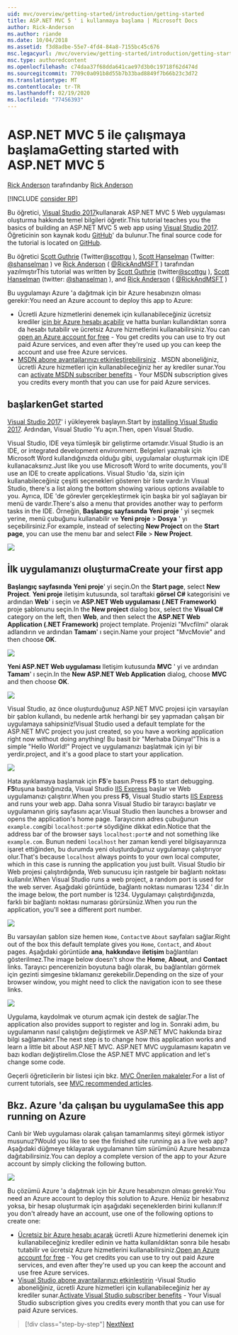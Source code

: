 ```yaml
---
uid: mvc/overview/getting-started/introduction/getting-started
title: ASP.NET MVC 5 ' i kullanmaya başlama | Microsoft Docs
author: Rick-Anderson
ms.author: riande
ms.date: 10/04/2018
ms.assetid: f3d8adbe-55e7-4fd4-84a8-7155bc45c676
msc.legacyurl: /mvc/overview/getting-started/introduction/getting-started
msc.type: authoredcontent
ms.openlocfilehash: c74daa37f68dda641cae97d3b0c19718f62d474d
ms.sourcegitcommit: 7709c0a091b8d55b7b33bad8849f7b66b23c3d72
ms.translationtype: MT
ms.contentlocale: tr-TR
ms.lasthandoff: 02/19/2020
ms.locfileid: "77456393"
---
```

# <a name="getting-started-with-aspnet-mvc-5"></a><span data-ttu-id="3328e-102">ASP.NET MVC 5 ile çalışmaya başlama</span><span class="sxs-lookup"><span data-stu-id="3328e-102">Getting started with ASP.NET MVC 5</span></span>

<span data-ttu-id="3328e-103">[Rick Anderson](https://twitter.com/RickAndMSFT) tarafından</span><span class="sxs-lookup"><span data-stu-id="3328e-103">by [Rick Anderson](https://twitter.com/RickAndMSFT)</span></span>

[!INCLUDE [consider RP](../../../../includes/razor.md)]

<span data-ttu-id="3328e-104">Bu öğretici, [Visual Studio 2017](https://visualstudio.microsoft.com/downloads/?utm_medium=microsoft&utm_source=docs.microsoft.com&utm_campaign=button+cta&utm_content=download+vs2017)kullanarak ASP.NET MVC 5 Web uygulaması oluşturma hakkında temel bilgileri öğretir.</span><span class="sxs-lookup"><span data-stu-id="3328e-104">This tutorial teaches you the basics of building an ASP.NET MVC 5 web app using [Visual Studio 2017](https://visualstudio.microsoft.com/downloads/?utm_medium=microsoft&utm_source=docs.microsoft.com&utm_campaign=button+cta&utm_content=download+vs2017).</span></span> <span data-ttu-id="3328e-105">Öğreticinin son kaynak kodu [GitHub](https://github.com/aspnet/AspNetDocs/tree/master/aspnet/mvc/overview/getting-started/introduction/sample/MvcMovie/MvcMovie)' da bulunur.</span><span class="sxs-lookup"><span data-stu-id="3328e-105">The final source code for the tutorial is located on [GitHub](https://github.com/aspnet/AspNetDocs/tree/master/aspnet/mvc/overview/getting-started/introduction/sample/MvcMovie/MvcMovie).</span></span>

<span data-ttu-id="3328e-106">Bu öğretici [Scott Guthrie](https://weblogs.asp.net/scottgu/) (Twitter[@scottgu](https://twitter.com/scottgu) ), [Scott Hanselman](http://www.hanselman.com/blog/) (Twitter: [@shanselman](https://twitter.com/shanselman) ) ve [Rick Anderson](https://twitter.com/RickAndMSFT) ( [@RickAndMSFT](https://twitter.com/#!/RickAndMSFT) ) tarafından yazılmıştır</span><span class="sxs-lookup"><span data-stu-id="3328e-106">This tutorial was written by [Scott Guthrie](https://weblogs.asp.net/scottgu/) (twitter[@scottgu](https://twitter.com/scottgu) ), [Scott Hanselman](http://www.hanselman.com/blog/) (twitter: [@shanselman](https://twitter.com/shanselman) ), and [Rick Anderson](https://twitter.com/RickAndMSFT) ( [@RickAndMSFT](https://twitter.com/#!/RickAndMSFT) )</span></span>

<span data-ttu-id="3328e-107">Bu uygulamayı Azure 'a dağıtmak için bir Azure hesabınızın olması gerekir:</span><span class="sxs-lookup"><span data-stu-id="3328e-107">You need an Azure account to deploy this app to Azure:</span></span>

- <span data-ttu-id="3328e-108">Ücretli Azure hizmetlerini denemek için kullanabileceğiniz ücretsiz krediler [için bir Azure hesabı açabilir](https://azure.microsoft.com/pricing/free-trial/?WT.mc_id=A443DD604) ve hatta bunları kullandıktan sonra da hesabı tutabilir ve ücretsiz Azure hizmetlerini kullanabilirsiniz.</span><span class="sxs-lookup"><span data-stu-id="3328e-108">You can [open an Azure account for free](https://azure.microsoft.com/pricing/free-trial/?WT.mc_id=A443DD604) - You get credits you can use to try out paid Azure services, and even after they're used up you can keep the account and use free Azure services.</span></span>
- <span data-ttu-id="3328e-109">[MSDN abone avantajlarınızı etkinleştirebilirsiniz](https://azure.microsoft.com/pricing/member-offers/msdn-benefits-details/?WT.mc_id=A443DD604) . MSDN aboneliğiniz, ücretli Azure hizmetleri için kullanabileceğiniz her ay krediler sunar.</span><span class="sxs-lookup"><span data-stu-id="3328e-109">You can [activate MSDN subscriber benefits](https://azure.microsoft.com/pricing/member-offers/msdn-benefits-details/?WT.mc_id=A443DD604) - Your MSDN subscription gives you credits every month that you can use for paid Azure services.</span></span>

## <a name="get-started"></a><span data-ttu-id="3328e-110">başlarken</span><span class="sxs-lookup"><span data-stu-id="3328e-110">Get started</span></span>

<span data-ttu-id="3328e-111">[Visual Studio 2017](https://visualstudio.microsoft.com/downloads/?utm_medium=microsoft&utm_source=docs.microsoft.com&utm_campaign=button+cta&utm_content=download+vs2017)' i yükleyerek başlayın.</span><span class="sxs-lookup"><span data-stu-id="3328e-111">Start by [installing Visual Studio 2017](https://visualstudio.microsoft.com/downloads/?utm_medium=microsoft&utm_source=docs.microsoft.com&utm_campaign=button+cta&utm_content=download+vs2017).</span></span> <span data-ttu-id="3328e-112">Ardından, Visual Studio 'Yu açın.</span><span class="sxs-lookup"><span data-stu-id="3328e-112">Then, open Visual Studio.</span></span>

<span data-ttu-id="3328e-113">Visual Studio, IDE veya tümleşik bir geliştirme ortamıdır.</span><span class="sxs-lookup"><span data-stu-id="3328e-113">Visual Studio is an IDE, or integrated development environment.</span></span> <span data-ttu-id="3328e-114">Belgeleri yazmak için Microsoft Word kullandığınızda olduğu gibi, uygulamalar oluşturmak için IDE kullanacaksınız.</span><span class="sxs-lookup"><span data-stu-id="3328e-114">Just like you use Microsoft Word to write documents, you'll use an IDE to create applications.</span></span> <span data-ttu-id="3328e-115">Visual Studio 'da, sizin için kullanabileceğiniz çeşitli seçenekleri gösteren bir liste vardır.</span><span class="sxs-lookup"><span data-stu-id="3328e-115">In Visual Studio, there's a list along the bottom showing various options available to you.</span></span> <span data-ttu-id="3328e-116">Ayrıca, IDE 'de görevler gerçekleştirmek için başka bir yol sağlayan bir menü de vardır.</span><span class="sxs-lookup"><span data-stu-id="3328e-116">There's also a menu that provides another way to perform tasks in the IDE.</span></span> <span data-ttu-id="3328e-117">Örneğin, **Başlangıç sayfasında** **Yeni proje** ' yi seçmek yerine, menü çubuğunu kullanabilir ve **Yeni proje** > **Dosya** ' yı seçebilirsiniz.</span><span class="sxs-lookup"><span data-stu-id="3328e-117">For example, instead of selecting **New Project** on the **Start page**, you can use the menu bar and select **File** > **New Project**.</span></span>

![](getting-started/_static/image1.png)

## <a name="create-your-first-app"></a><span data-ttu-id="3328e-118">İlk uygulamanızı oluşturma</span><span class="sxs-lookup"><span data-stu-id="3328e-118">Create your first app</span></span>

<span data-ttu-id="3328e-119">**Başlangıç sayfasında** **Yeni proje**' yi seçin.</span><span class="sxs-lookup"><span data-stu-id="3328e-119">On the **Start page**, select **New Project**.</span></span> <span data-ttu-id="3328e-120">**Yeni proje** iletişim kutusunda, sol taraftaki **görsel C#**  kategorisini ve ardından **Web**' i seçin ve **ASP.NET Web uygulaması (.NET Framework)** proje şablonunu seçin.</span><span class="sxs-lookup"><span data-stu-id="3328e-120">In the **New project** dialog box, select the **Visual C#** category on the left, then **Web**, and then select the **ASP.NET Web Application (.NET Framework)** project template.</span></span> <span data-ttu-id="3328e-121">Projenizi "Mvcfilmi" olarak adlandırın ve ardından **Tamam**' ı seçin.</span><span class="sxs-lookup"><span data-stu-id="3328e-121">Name your project "MvcMovie" and then choose **OK**.</span></span>

![](getting-started/_static/image2.png)

<span data-ttu-id="3328e-122">**Yeni ASP.NET Web uygulaması** Iletişim kutusunda **MVC** ' yi ve ardından **Tamam**' ı seçin.</span><span class="sxs-lookup"><span data-stu-id="3328e-122">In the **New ASP.NET Web Application** dialog, choose **MVC** and then choose **OK**.</span></span>

![](getting-started/_static/image3.png)

<span data-ttu-id="3328e-123">Visual Studio, az önce oluşturduğunuz ASP.NET MVC projesi için varsayılan bir şablon kullandı, bu nedenle artık herhangi bir şey yapmadan çalışan bir uygulamaya sahipsiniz!</span><span class="sxs-lookup"><span data-stu-id="3328e-123">Visual Studio used a default template for the ASP.NET MVC project you just created, so you have a working application right now without doing anything!</span></span> <span data-ttu-id="3328e-124">Bu basit bir "Merhaba Dünya!"</span><span class="sxs-lookup"><span data-stu-id="3328e-124">This is a simple "Hello World!"</span></span> <span data-ttu-id="3328e-125">Project ve uygulamanızı başlatmak için iyi bir yerdir.</span><span class="sxs-lookup"><span data-stu-id="3328e-125">project, and it's a good place to start your application.</span></span>

![](getting-started/_static/image4.png)

<span data-ttu-id="3328e-126">Hata ayıklamaya başlamak için **F5**'e basın.</span><span class="sxs-lookup"><span data-stu-id="3328e-126">Press **F5** to start debugging.</span></span> <span data-ttu-id="3328e-127">**F5**tuşuna bastığınızda, Visual Studio [IIS Express](/iis/extensions/introduction-to-iis-express/iis-express-overview) başlar ve Web uygulamanızı çalıştırır.</span><span class="sxs-lookup"><span data-stu-id="3328e-127">When you press **F5**, Visual Studio starts [IIS Express](/iis/extensions/introduction-to-iis-express/iis-express-overview) and runs your web app.</span></span> <span data-ttu-id="3328e-128">Daha sonra Visual Studio bir tarayıcı başlatır ve uygulamanın giriş sayfasını açar.</span><span class="sxs-lookup"><span data-stu-id="3328e-128">Visual Studio then launches a browser and opens the application's home page.</span></span> <span data-ttu-id="3328e-129">Tarayıcının adres çubuğunun `example.com`gibi `localhost:port#` söydiğine dikkat edin.</span><span class="sxs-lookup"><span data-stu-id="3328e-129">Notice that the address bar of the browser says `localhost:port#` and not something like `example.com`.</span></span> <span data-ttu-id="3328e-130">Bunun nedeni `localhost` her zaman kendi yerel bilgisayarınıza işaret ettiğinden, bu durumda yeni oluşturduğunuz uygulamayı çalıştırıyor olur.</span><span class="sxs-lookup"><span data-stu-id="3328e-130">That's because `localhost` always points to your own local computer, which in this case is running the application you just built.</span></span> <span data-ttu-id="3328e-131">Visual Studio bir Web projesi çalıştırdığında, Web sunucusu için rastgele bir bağlantı noktası kullanılır.</span><span class="sxs-lookup"><span data-stu-id="3328e-131">When Visual Studio runs a web project, a random port is used for the web server.</span></span> <span data-ttu-id="3328e-132">Aşağıdaki görüntüde, bağlantı noktası numarası 1234 ' dir.</span><span class="sxs-lookup"><span data-stu-id="3328e-132">In the image below, the port number is 1234.</span></span> <span data-ttu-id="3328e-133">Uygulamayı çalıştırdığınızda, farklı bir bağlantı noktası numarası görürsünüz.</span><span class="sxs-lookup"><span data-stu-id="3328e-133">When you run the application, you'll see a different port number.</span></span>

![](getting-started/_static/image5.png)

<span data-ttu-id="3328e-134">Bu varsayılan şablon size hemen `Home`, `Contact`ve `About` sayfaları sağlar.</span><span class="sxs-lookup"><span data-stu-id="3328e-134">Right out of the box this default template gives you `Home`, `Contact`, and `About` pages.</span></span> <span data-ttu-id="3328e-135">Aşağıdaki görüntüde **ana**, **hakkında**ve **iletişim** bağlantıları gösterilmez.</span><span class="sxs-lookup"><span data-stu-id="3328e-135">The image below doesn't show the **Home**, **About**, and **Contact** links.</span></span> <span data-ttu-id="3328e-136">Tarayıcı pencerenizin boyutuna bağlı olarak, bu bağlantıları görmek için gezinti simgesine tıklamanız gerekebilir.</span><span class="sxs-lookup"><span data-stu-id="3328e-136">Depending on the size of your browser window, you might need to click the navigation icon to see these links.</span></span>

![](getting-started/_static/image6.png)

<span data-ttu-id="3328e-137">Uygulama, kaydolmak ve oturum açmak için destek de sağlar.</span><span class="sxs-lookup"><span data-stu-id="3328e-137">The application also provides support to register and log in.</span></span> <span data-ttu-id="3328e-138">Sonraki adım, bu uygulamanın nasıl çalıştığını değiştirmek ve ASP.NET MVC hakkında biraz bilgi sağlamaktır.</span><span class="sxs-lookup"><span data-stu-id="3328e-138">The next step is to change how this application works and learn a little bit about ASP.NET MVC.</span></span> <span data-ttu-id="3328e-139">ASP.NET MVC uygulamasını kapatın ve bazı kodları değiştirelim.</span><span class="sxs-lookup"><span data-stu-id="3328e-139">Close the ASP.NET MVC application and let's change some code.</span></span>

<span data-ttu-id="3328e-140">Geçerli öğreticilerin bir listesi için bkz. [MVC Önerilen makaleler](../mvc-learning-sequence.md).</span><span class="sxs-lookup"><span data-stu-id="3328e-140">For a list of current tutorials, see [MVC recommended articles](../mvc-learning-sequence.md).</span></span>

## <a name="see-this-app-running-on-azure"></a><span data-ttu-id="3328e-141">Bkz. Azure 'da çalışan bu uygulama</span><span class="sxs-lookup"><span data-stu-id="3328e-141">See this app running on Azure</span></span>

<span data-ttu-id="3328e-142">Canlı bir Web uygulaması olarak çalışan tamamlanmış siteyi görmek istiyor musunuz?</span><span class="sxs-lookup"><span data-stu-id="3328e-142">Would you like to see the finished site running as a live web app?</span></span> <span data-ttu-id="3328e-143">Aşağıdaki düğmeye tıklayarak uygulamanın tüm sürümünü Azure hesabınıza dağıtabilirsiniz.</span><span class="sxs-lookup"><span data-stu-id="3328e-143">You can deploy a complete version of the app to your Azure account by simply clicking the following button.</span></span>

[![](https://azuredeploy.net/deploybutton.png)](https://azuredeploy.net/?repository=https://github.com/aspnet/AspNetDocs/tree/master/aspnet/mvc/overview/getting-started/introduction/sample/MvcMovie&amp;WT.mc_id=deploy_azure_aspnet)

<span data-ttu-id="3328e-144">Bu çözümü Azure 'a dağıtmak için bir Azure hesabınızın olması gerekir.</span><span class="sxs-lookup"><span data-stu-id="3328e-144">You need an Azure account to deploy this solution to Azure.</span></span> <span data-ttu-id="3328e-145">Henüz bir hesabınız yoksa, bir hesap oluşturmak için aşağıdaki seçeneklerden birini kullanın:</span><span class="sxs-lookup"><span data-stu-id="3328e-145">If you don't already have an account, use one of the following options to create one:</span></span>

- <span data-ttu-id="3328e-146">[Ücretsiz bir Azure hesabı açarak](https://azure.microsoft.com/pricing/free-trial/?WT.mc_id=A443DD604) ücretli Azure hizmetlerini denemek için kullanabileceğiniz krediler edinin ve hatta kullanıldıktan sonra bile hesabı tutabilir ve ücretsiz Azure hizmetlerini kullanabilirsiniz.</span><span class="sxs-lookup"><span data-stu-id="3328e-146">[Open an Azure account for free](https://azure.microsoft.com/pricing/free-trial/?WT.mc_id=A443DD604) - You get credits you can use to try out paid Azure services, and even after they're used up you can keep the account and use free Azure services.</span></span>
- <span data-ttu-id="3328e-147">[Visual Studio abone avantajlarınızı etkinleştirin](https://azure.microsoft.com/pricing/member-offers/credit-for-visual-studio-subscribers) -Visual Studio aboneliğiniz, ücretli Azure hizmetleri için kullanabileceğiniz her ay krediler sunar.</span><span class="sxs-lookup"><span data-stu-id="3328e-147">[Activate Visual Studio subscriber benefits](https://azure.microsoft.com/pricing/member-offers/credit-for-visual-studio-subscribers) - Your Visual Studio subscription gives you credits every month that you can use for paid Azure services.</span></span>

> [!div class="step-by-step"]
> [<span data-ttu-id="3328e-148">Next</span><span class="sxs-lookup"><span data-stu-id="3328e-148">Next</span></span>](adding-a-controller.md)

